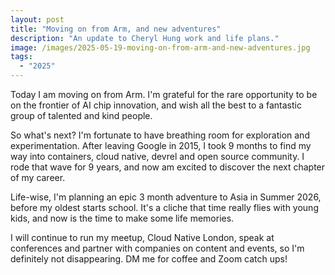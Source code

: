```yaml
---
layout: post
title: "Moving on from Arm, and new adventures"
description: "An update to Cheryl Hung work and life plans."
image: /images/2025-05-19-moving-on-from-arm-and-new-adventures.jpg
tags:
  - "2025"
---
```


Today I am moving on from Arm. I'm grateful for the rare opportunity to be on the frontier of AI chip innovation, and wish all the best to a fantastic group of talented and kind people.

So what's next? I'm fortunate to have breathing room for exploration and experimentation. After leaving Google in 2015, I took 9 months to find my way into containers, cloud native, devrel and open source community. I rode that wave for 9 years, and now am excited to discover the next chapter of my career.

Life-wise, I'm planning an epic 3 month adventure to Asia in Summer 2026, before my oldest starts school. It's a cliche that time really flies with young kids, and now is the time to make some life memories.

I will continue to run my meetup, Cloud Native London, speak at conferences and partner with companies on content and events, so I'm definitely not disappearing. DM me for coffee and Zoom catch ups!
